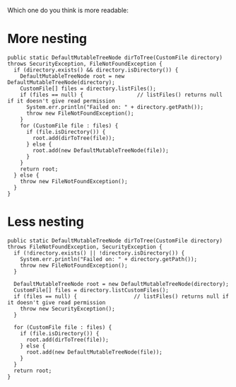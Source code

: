 Which one do you think is more readable:

# More nesting #


    public static DefaultMutableTreeNode dirToTree(CustomFile directory) throws SecurityException, FileNotFoundException {
      if (directory.exists() && directory.isDirectory()) {
        DefaultMutableTreeNode root = new DefaultMutableTreeNode(directory);
        CustomFile[] files = directory.listFiles();
        if (files == null) {                 // listFiles() returns null if it doesn't give read permission
          System.err.println("Failed on: " + directory.getPath());
          throw new FileNotFoundException();
        }
        for (CustomFile file : files) {
          if (file.isDirectory()) {
            root.add(dirToTree(file));
          } else {
            root.add(new DefaultMutableTreeNode(file));
          }
        }
        return root;
      } else {
        throw new FileNotFoundException();
      }
    }

# Less nesting #

    public static DefaultMutableTreeNode dirToTree(CustomFile directory) throws FileNotFoundException, SecurityException {
      if (!directory.exists() || !directory.isDirectory()) {
        System.err.println("Failed on: " + directory.getPath());
        throw new FileNotFoundException();
      }
    
      DefaultMutableTreeNode root = new DefaultMutableTreeNode(directory);
      CustomFile[] files = directory.listCustomFiles();
      if (files == null) {                  // listFiles() returns null if it doesn't give read permission
        throw new SecurityException();
      }
    
      for (CustomFile file : files) {
        if (file.isDirectory()) {
          root.add(dirToTree(file));
        } else {
          root.add(new DefaultMutableTreeNode(file));
        }
      }
      return root;
    }